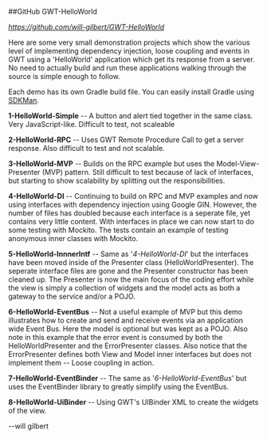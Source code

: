 ##GitHub GWT-HelloWorld

*https://github.com/will-gilbert/GWT-HelloWorld*

Here are some very small demonstration projects which show the various level of implementing dependency injection, loose coupling and events in GWT using a 'HelloWorld' application which get its response from a server. No need to actually build and run these applications walking through the source is simple enough to follow.

Each demo has its own Gradle build file.  You can easily install Gradle using [SDKMan](http://sdkman.io).


**1-HelloWorld-Simple** -- A button and alert tied together in the same class. Very JavaScript-like.  Difficult to test, not scaleable

**2-HelloWorld-RPC** -- Uses GWT Remote Procedure Call to get a server response. Also difficult to test and not scalable.

**3-HelloWorld-MVP** -- Builds on the RPC example but uses the Model-View-Presenter (MVP) pattern. Still difficult to test because of lack of interfaces, but starting to show scalability by splitting out the responsibilities.

**4-HelloWorld-DI** -- Continuing to build on RPC and MVP examples and now using interfaces with dependency injection using Google GIN. However, the number of files has doubled because each interface is a seperate file, yet contains very little content.  With interfaces in place we can now start to do some testing with Mockito. The tests contain an example of testing anonymous inner classes with Mockito.

**5-HelloWorld-InnnerIntf** -- Same as '_4-HelloWorld-DI_' but the interfaces have been moved inside of the Presenter class (HelloWorldPresenter). The seperate interface files are gone and the Presenter constructor has been cleaned up.  The Presenter is now the main focus of the coding effort while the view is simply a collection of widgets and the model acts as both a gateway to the service and/or a POJO.

**6-HelloWorld-EventBus** -- Not a useful example of MVP but this demo illustrates how to create and send and receive events via an application wide Event Bus.  Here the model is optional but was kept as a POJO.  Also note in this example that the error event is consumed by both the HelloWorldPresenter and the ErrorPresenter classes. Also notice that the ErrorPresenter defines both View and Model inner interfaces but does not implement them -- Loose coupling in action.

**7-HelloWorld-EventBinder** -- The same as '_6-HelloWorld-EventBus_' but uses the EventBinder library to greatly simplify using the EventBus.

**8-HelloWorld-UiBinder** -- Using GWT's UIBinder XML to create the widgets of the view.

--will gilbert

